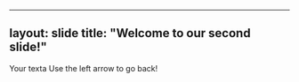 
---
layout: slide
title: "Welcome to our second slide!"
---
Your texta
Use the left arrow to go back!
